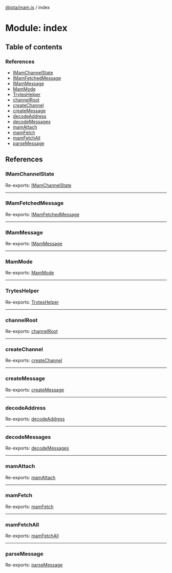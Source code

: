 [@iota/mam.js](../README.md) / index

# Module: index

## Table of contents

### References

- [IMamChannelState](index.md#imamchannelstate)
- [IMamFetchedMessage](index.md#imamfetchedmessage)
- [IMamMessage](index.md#imammessage)
- [MamMode](index.md#mammode)
- [TrytesHelper](index.md#tryteshelper)
- [channelRoot](index.md#channelroot)
- [createChannel](index.md#createchannel)
- [createMessage](index.md#createmessage)
- [decodeAddress](index.md#decodeaddress)
- [decodeMessages](index.md#decodemessages)
- [mamAttach](index.md#mamattach)
- [mamFetch](index.md#mamfetch)
- [mamFetchAll](index.md#mamfetchall)
- [parseMessage](index.md#parsemessage)

## References

### IMamChannelState

Re-exports: [IMamChannelState](../interfaces/models_IMamChannelState.IMamChannelState.md)

___

### IMamFetchedMessage

Re-exports: [IMamFetchedMessage](../interfaces/models_IMamFetchedMessage.IMamFetchedMessage.md)

___

### IMamMessage

Re-exports: [IMamMessage](../interfaces/models_IMamMessage.IMamMessage.md)

___

### MamMode

Re-exports: [MamMode](models_mamMode.md#mammode)

___

### TrytesHelper

Re-exports: [TrytesHelper](../classes/utils_trytesHelper.TrytesHelper.md)

___

### channelRoot

Re-exports: [channelRoot](mam_channel.md#channelroot)

___

### createChannel

Re-exports: [createChannel](mam_channel.md#createchannel)

___

### createMessage

Re-exports: [createMessage](mam_channel.md#createmessage)

___

### decodeAddress

Re-exports: [decodeAddress](mam_client.md#decodeaddress)

___

### decodeMessages

Re-exports: [decodeMessages](mam_client.md#decodemessages)

___

### mamAttach

Re-exports: [mamAttach](mam_client.md#mamattach)

___

### mamFetch

Re-exports: [mamFetch](mam_client.md#mamfetch)

___

### mamFetchAll

Re-exports: [mamFetchAll](mam_client.md#mamfetchall)

___

### parseMessage

Re-exports: [parseMessage](mam_parser.md#parsemessage)
